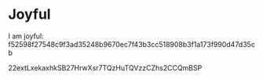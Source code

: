 # Joyful

I am joyful: f52598f27548c9f3ad35248b9670ec7f43b3cc518908b3f1a173f990d47d35cb


22extLxekaxhkSB27HrwXsr7TQzHuTQVzzCZhs2CCQmBSP